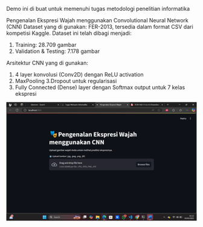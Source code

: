 Demo ini di buat untuk memenuhi tugas metodologi penelitian informatika 

Pengenalan Ekspresi Wajah menggunakan Convolutional Neural Network (CNN)
Dataset yang di gunakan: 
FER-2013, tersedia dalam format CSV dari kompetisi Kaggle. Dataset ini telah dibagi menjadi:
1. Training: 28.709 gambar
2. Validation & Testing: 7.178 gambar

Arsitektur CNN yang di gunakan:
1. 4 layer konvolusi (Conv2D) dengan ReLU activation
2. MaxPooling
3.Dropout untuk regularisasi
4. Fully Connected (Dense) layer dengan Softmax output untuk 7 kelas ekspresi


![Foto Saya](images/hasil.png)
